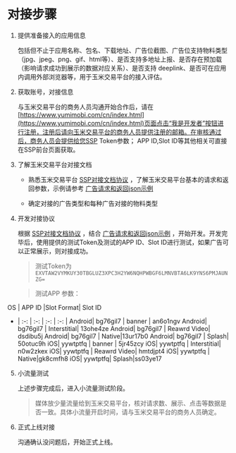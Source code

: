 # 对接步骤

1. 提供准备接入的应用信息

    包括但不止于应用名称、包名、下载地址、广告位截图、广告位支持物料类型（jpg、jpeg、png、gif、html等）、是否支持多地址上报、是否存在预加载（影响请求成功到展示的数据对应关系）、是否支持 deeplink、是否可在应用内调用外部浏览器等，用于玉米交易平台的接入评估。

2. 获取账号，对接信息

    与玉米交易平台的商务人员沟通开始合作后，请在[https://www.yumimobi.com/cn/index.html](https://www.yumimobi.com/cn/index.html)页面点击“我是开发者”按钮进行注册，注册后请向玉米交易平台的商务人员提供注册的邮箱。在审核通过后，商务人员会提供给您SSP Token参数； APP ID,Slot ID等其他相关可直接在SSP前台页面获取。

3. 了解玉米交易平台对接文档

    + 熟悉玉米交易平台 [SSP对接文档协议](request_and_response.md) ，了解玉米交易平台基本的请求和返回参数，示例请参考 [广告请求和返回json示例](sample_of_request_and_response.md)

    + 确定对接的广告类型和每种广告对接的物料类型

4. 开发对接协议

    根据 [SSP对接文档协议](request_and_response.md) ，结合 [广告请求和返回json示例](sample_of_request_and_response.md) ，开始开发。开发完毕后，使用提供的测试Token及测试的APP ID、Slot ID进行测试，如果广告可以正常展示，则对接成功。
    > 测试Token为``EXVTAW2VYMKUY30TBGLUZ3XPC3H2YW6NQHPWBGF6LMNVBTA6LK9YNS6PMJAUNZG=`` 

     > 测试APP 参数：

OS | APP ID |Slot Format| Slot ID 
- | :-: | :-: | :-: | :-: |
 Android| bg76gil7 | banner | an6o1ngv 
 Android| bg76gil7 | Interstitial| 13ohe4ze 
 Android| bg76gil7 | Reawrd Video| dsdibu5j 
 Android| bg76gil7 | Native|13ur17b0
 Android| bg76gil7 | Splash| 50otuc9h
iOS| yywtptfq | banner | 5jr45zcy 
 iOS| yywtptfq | Interstitial| n0w2zkex 
 iOS| yywtptfq | Reawrd Video| hmtdjpt4 
 iOS| yywtptfq | Native|gk8cmfh8
iOS| yywtptfq| Splash|ss03ye17

5. 小流量测试

    上述步骤完成后，进入小流量测试阶段。

    > 媒体放少量流量给到玉米交易平台，核对请求数、展示、点击等数据是否一致。具体小流量开启时间，请与玉米交易平台的商务人员确定。

6. 正式上线对接

    沟通确认没问题后，开始正式上线。

